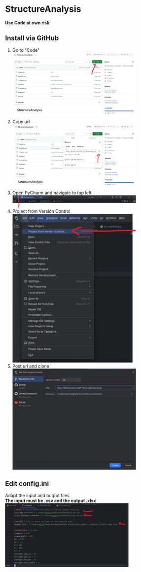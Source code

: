 # StructureAnalysis

**Use Code at own risk**

## Install via GitHub
1. Go to "Code" \
   <img alt="img.png" src="img.png" width="400"/>
2. Copy url \
   <img alt="img_1.png" src="img_1.png" width="400"/>
3. Open PyCharm and navigate to top left \
   <img alt="img_2.png" src="img_2.png" width="400"/>
4. Project from Version Control \
   <img alt="img_3.png" src="img_3.png" width="400"/>
5. Post url and clone \
   <img alt="img_4.png" src="img_4.png" width="400"/>

## Edit config.ini
Adapt the input and output files. \
**The input must be .csv and the output .xlsx** \
<img alt="img_5.png" src="img_5.png" width="400"/>
